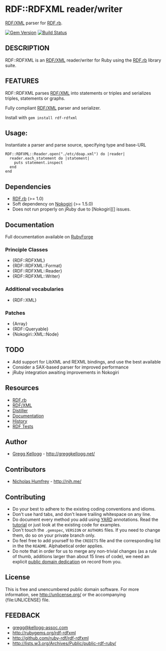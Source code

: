 # RDF::RDFXML reader/writer 

[RDF/XML][RDF/XML] parser for [RDF.rb][RDF.rb].

[![Gem Version](https://badge.fury.io/rb/rdf-rdfxml.png)](http://badge.fury.io/rb/rdf-rdfxml)
[![Build Status](https://secure.travis-ci.org/ruby-rdf/rdf-rdfxml.png?branch=master)](http://travis-ci.org/ruby-rdf/rdf-rdfxml)

## DESCRIPTION

RDF::RDFXML is an [RDF/XML][RDF/XML] reader/writer for Ruby using the [RDF.rb][RDF.rb] library suite.

## FEATURES
RDF::RDFXML parses [RDF/XML][RDF/XML] into statements or triples and serializes triples, statements or graphs.

Fully compliant [RDF/XML][RDF/XML] parser and serializer.

Install with `gem install rdf-rdfxml`

## Usage:
Instantiate a parser and parse source, specifying type and base-URL

    RDF::RDFXML::Reader.open("./etc/doap.xml") do |reader|
      reader.each_statement do |statement|
        puts statement.inspect
      end
    end

## Dependencies
* [RDF.rb](http://rubygems.org/gems/rdf) (>= 1.0)
* Soft dependency on [Nokogiri](http://rubygems.org/gems/nokogiri) (>= 1.5.0)
* Does not run properly on jRuby due to [Nokogiri][] issues.

## Documentation
Full documentation available on [RubyForge](http://rubydoc.info/github/ruby-rdf/rdf-rdfxml/master/frames)

### Principle Classes
* {RDF::RDFXML}
* {RDF::RDFXML::Format}
* {RDF::RDFXML::Reader}
* {RDF::RDFXML::Writer}

### Additional vocabularies
* {RDF::XML}

### Patches
* {Array}
* {RDF::Queryable}
* {Nokogiri::XML::Node}

## TODO
* Add support for LibXML and REXML bindings, and use the best available
* Consider a SAX-based parser for improved performance
* jRuby integration awaiting improvements in Nokogiri

## Resources
* [RDF.rb][RDF.rb]
* [RDF/XML][RDF/XML]
* [Distiller](http://distiller.kellogg-assoc)
* [Documentation](http://rubygems.org/gems/rdf-rdfxml)
* [History](file:file.History.html)
* [RDF Tests](http://www.w3.org/2000/10/rdf-tests/rdfcore/allTestCases.html)

## Author
* [Gregg Kellogg](http://github.com/gkellogg) - <http://greggkellogg.net/>

## Contributors
* [Nicholas Humfrey](http://github.com/njh) - <http://njh.me/>

## Contributing

* Do your best to adhere to the existing coding conventions and idioms.
* Don't use hard tabs, and don't leave trailing whitespace on any line.
* Do document every method you add using [YARD][] annotations. Read the
  [tutorial][YARD-GS] or just look at the existing code for examples.
* Don't touch the `.gemspec`, `VERSION` or `AUTHORS` files. If you need to
  change them, do so on your private branch only.
* Do feel free to add yourself to the `CREDITS` file and the corresponding
  list in the the `README`. Alphabetical order applies.
* Do note that in order for us to merge any non-trivial changes (as a rule
  of thumb, additions larger than about 15 lines of code), we need an
  explicit [public domain dedication][PDD] on record from you.

## License

This is free and unencumbered public domain software. For more information,
see <http://unlicense.org/> or the accompanying {file:UNLICENSE} file.

## FEEDBACK

* gregg@kellogg-assoc.com
* <http://rubygems.org/rdf-rdfxml>
* <http://github.com/ruby-rdf/rdf-rdfxml>
* <http://lists.w3.org/Archives/Public/public-rdf-ruby/>

[RDF.rb]:   http://rubygems.org/gems/rdf
[RDF/XML]:  http://www.w3.org/TR/REC-rdf-syntax/  "RDF/XML Syntax Specification"
[YARD]:     http://yardoc.org/
[YARD-GS]:  http://rubydoc.info/docs/yard/file/docs/GettingStarted.md
[PDD]:      http://lists.w3.org/Archives/Public/public-rdf-ruby/2010May/0013.html
